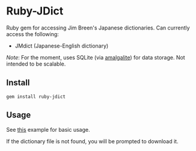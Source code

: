 # Ruby-JDict
Ruby gem for accessing Jim Breen's Japanese dictionaries. Can currently access the following:
  * JMdict (Japanese-English dictionary)

*Note*: For the moment, uses SQLite (via [amalgalite](https://github.com/copiousfreetime/amalgalite)) for data storage. Not intended to be scalable.

## Install
```
gem install ruby-jdict
```

## Usage
See [this](https://github.com/Ruin0x11/ruby-jdict/blob/master/examples/query.rb) example for basic usage.

If the dictionary file is not found, you will be prompted to download it.

